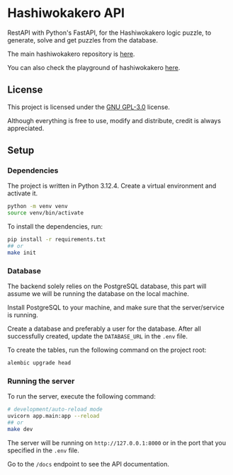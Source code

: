 # Hashiwokakero API

RestAPI with Python's FastAPI, for the Hashiwokakero logic puzzle, to generate, solve and get puzzles from the database.

The main hashiwokakero repository is [here](https://github.com/erthium/hashiwokakero).

You can also check the playground of hashiwokakero [here](https://erthium.tech/hashi).

## License

This project is licensed under the [GNU GPL-3.0](https://github.com/erthium/hashi-api/blob/main/LICENSE) license.

Although everything is free to use, modify and distribute, credit is always appreciated.

## Setup

### Dependencies

The project is written in Python 3.12.4. Create a virtual environment and activate it.

```bash
python -m venv venv
source venv/bin/activate
```

To install the dependencies, run:

```bash
pip install -r requirements.txt
## or
make init
```

### Database

The backend solely relies on the PostgreSQL database, this part will assume we will be running the database on the local machine.

Install PostgreSQL to your machine, and make sure that the server/service is running.

Create a database and preferably a user for the database. After all successfully created, update the `DATABASE_URL` in the `.env` file.

To create the tables, run the following command on the project root:

```bash
alembic upgrade head
```

### Running the server

To run the server, execute the following command:

```bash
# development/auto-reload mode
uvicorn app.main:app --reload
## or
make dev
```

The server will be running on `http://127.0.0.1:8000` or in the port that you specified in the `.env` file.

Go to the `/docs` endpoint to see the API documentation.
